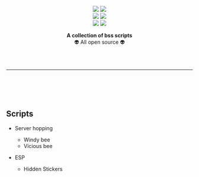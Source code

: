 <p align="center">
    <img src="https://img.shields.io/github/stars/surhan1/bss?color=%23000000&logoColor=%23000000">
    <img src="https://img.shields.io/github/forks/surhan1/bss?color=%23000000"> 
    <br>
    <img src="https://img.shields.io/github/languages/top/surhan1/bss?color=%23000000">
    <img src="https://img.shields.io/github/last-commit/surhan1/bss?color=%23000000&logoColor=%23000000">
    <br>
    <img src="https://img.shields.io/github/issues/surhan1/bss?color=%23000000&logoColor=%23000000">
    <img src="https://img.shields.io/github/issues-closed/surhan1/bss?color=%23000000&logoColor=%23000000">
    <br>
</p>

<p align="center">
  <b>A collection of bss scripts</b>
  <br>
  👽 All open source 👽
<hr style="border-radius: 2%; margin-top: 60px; margin-bottom: 60px;" noshade="" size="20" width="100%">
</p>
<br>

## Scripts

- Server hopping
    - Windy bee
    - Vicious bee

- ESP
    - Hidden Stickers
